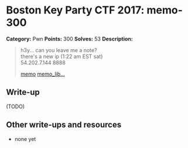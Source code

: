 # Boston Key Party CTF 2017: memo-300

**Category:** Pwn
**Points:** 300
**Solves:** 53
**Description:**

> h3y... can you leave me a note?<br>
> there's a new ip (1:22 am EST sat)<br>
> 54.202.7.144 8888
>
> [memo](http://ctf.bostonkey.party/files/975635081359ddadb6ae4370ae47d902/memo)
> [memo_lib...](http://ctf.bostonkey.party/files/28687c86d0e3853e996a87ccc15fa222/memo_libc.so.6)

## Write-up

(TODO)

## Other write-ups and resources

* none yet
